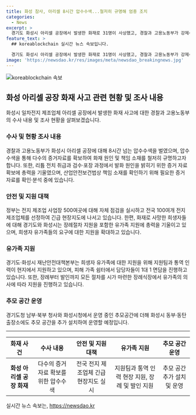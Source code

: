 ```yaml
---
title: 화성 참사, 아리셀 8시간 압수수색...철저히 규명해 엄중 조치
categories:
  - News
excerpt: >
  경기도 화성시 아리셀 공장에서 발생한 화재로 31명이 사상했고, 경찰과 고용노동부가 강제수사에 착수했다. 고용노동부는 압수수색을 통해 증거자료를 확보했으며, 화재 원인과 책임을 조사 중이다. 정부는 전국의 전지 제조업체를 대상으로 긴급 현장지도를 실시할 계획이며, 희생자 유족에게는 장례절차와 관련된 지원을 제공하고 있다. 또한, 추모공간을 마련하여 유가족을 위로하고 있다. (총 150자)
feature_text: >
  ## koreablockchain 실시간 뉴스 속보입니다.

  경기도 화성시 아리셀 공장에서 발생한 화재로 31명이 사상했고, 경찰과 고용노동부가 강제수사에 착수했다. 고용노동부는 압수수색을 통해 증거자료를 확보했으며, 화재 원인과 책임을 조사 중이다. 정부는 전국의 전지 제조업체를 대상으로 긴급 현장지도를 실시할 계획이며, 희생자 유족에게는 장례절차와 관련된 지원을 제공하고 있다. 또한, 추모공간을 마련하여 유가족을 위로하고 있다. (총 150자)
image: 'https://newsdao.kr/res/images/meta/newsdao_breakingnews.jpg'
---
```


<p><img src="https://newsdao.kr/res/images/meta/newsdao_breakingnews.jpg" alt="koreablockchain 속보" /></p>

<h2 data-ke-size="size26">화성 아리셀 공장 화재 사고 관련 현황 및 조사 내용</h2>

<p data-ke-size="size16">화성시 일차전지 제조업체 아리셀 공장에서 발생한 화재 사고에 대한 경찰과 고용노동부의 수사 내용 및 조사 현황을 살펴보겠습니다.</p>

<h3>수사 및 현황 조사 내용</h3>

<p data-ke-size="size16">경찰과 고용노동부가 화성시 아리셀 공장에 대해 8시간 넘는 압수수색을 벌였으며, 압수수색을 통해 다수의 증거자료를 확보하여 화재 원인 및 책임 소재를 철저히 규명하고자 합니다. 또한, 리튬 전치 취급과 검수·포장 과정에서 발화 원인을 밝히기 위한 증거 자료 확보에 총력을 기울였으며, 산업안전보건법상 책임 소재를 확인하기 위해 필요한 증거 자료를 확인·분석 중에 있습니다.</p>

<h3>안전 및 지원 대책</h3>

<p data-ke-size="size16">정부는 전지 제조업 사업장 500여곳에 대해 자체 점검을 실시하고 전국 100여개 전지 제조업체를 선정하여 긴급 현장지도에 나서고 있습니다. 한편, 화재로 사망한 희생자들에 대해 경기도와 화성시는 장례절차 지원을 포함한 유가족 지원에 총력을 기울이고 있으며, 희생자 유가족들의 요구에 대한 지원을 확대하고 있습니다.</p>

<h3>유가족 지원</h3>

<p data-ke-size="size16">경기도·화성시 재난안전대책본부는 희생자 유가족에 대한 지원을 위해 지원팀과 통역 인력이 현지에서 지원하고 있으며, 피해 가족 쉼터에서 담당자들이 1대 1 면담을 진행하고 있습니다. 또한, 장례부터 발인까지 모든 절차를 시가 마련한 장례식장에서 유가족의 의사에 따라 지원을 진행하고 있습니다.</p>

<h3>추모 공간 운영</h3>

<p data-ke-size="size16">경기도청 남부·북부 청사와 화성시청에서 운영 중인 추모공간에 더해 화성시 동부·동탄 출장소에도 추모 공간을 추가 설치하여 운영할 예정입니다.</p>

<hr>

<table>
  <thead>
    <tr>
      <th>화재 사건</th>
      <th>수사 내용</th>
      <th>안전 및 지원 대책</th>
      <th>유가족 지원</th>
      <th>추모 공간 운영</th>
    </tr>
  </thead>
  <tbody>
    <tr>
      <td style="text-align: center; height: 17px;"><b>화성 아리셀 공장 화재</b></td>
      <td style="text-align: center; height: 17px;">다수의 증거자료 확보를 위한 압수수색</td>
      <td style="text-align: center; height: 17px;">전국 전지 제조업체 긴급 현장지도 실시</td>
      <td style="text-align: center; height: 17px;">지원팀과 통역 인력 현장 지원, 장례 및 발인 지원</td>
      <td style="text-align: center; height: 17px;">추모 공간 추가 설치 및 운영</td>
    </tr>
  </tbody>
</table>
실시간 뉴스 속보는, <a href="https://newsdao.kr" rel="dofollow">https://newsdao.kr</a>


